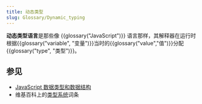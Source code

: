 ```yaml
---
title: 动态类型
slug: Glossary/Dynamic_typing
---
```


**动态类型语言**是那些像 {{glossary("JavaScript")}} 语言那样，其解释器在运行时根据{{glossary("variable", "变量")}}当时的{{glossary("value","值")}}分配{{glossary("type", "类型")}}。

## 参见

- [JavaScript 数据类型和数据结构](/zh-CN/docs/Web/JavaScript/Data_structures)
- 维基百科上的[类型系统](https://zh.wikipedia.org/wiki/類型系統#實踐中的靜態和動態型別檢查)词条
